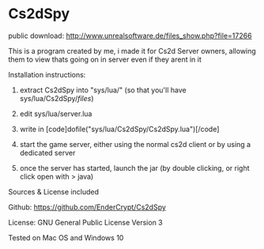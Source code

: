 # Cs2dSpy

public download: http://www.unrealsoftware.de/files_show.php?file=17266

This is a program created by me, i made it for Cs2d Server owners, allowing them to view thats going on in server even if they arent in it

Installation instructions:
1. extract Cs2dSpy into "sys/lua/" (so that you'll have sys/lua/Cs2dSpy/*files*)

2. edit sys/lua/server.lua

3. write in [code]dofile("sys/lua/Cs2dSpy/Cs2dSpy.lua")[/code]

4. start the game server, either using the normal cs2d client or by using a dedicated server

5. once the server has started, launch the jar (by double clicking, or right click open with > java)

Sources & License included

Github: https://github.com/EnderCrypt/Cs2dSpy

License:  GNU General Public License Version 3

Tested on Mac OS and Windows 10
